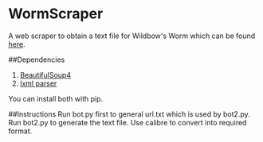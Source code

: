 # WormScraper
A web scraper to obtain a text file for Wildbow's Worm which can be found [here](https://parahumans.wordpress.com/).

##Dependencies
1. [BeautifulSoup4](https://www.crummy.com/software/BeautifulSoup/bs4/doc/)
2. [lxml parser](http://lxml.de/)

You can install both with pip.

##Instructions
Run bot.py first to general url.txt which is used by bot2.py.
Run bot2.py to generate the text file.
Use calibre to convert into required format.
